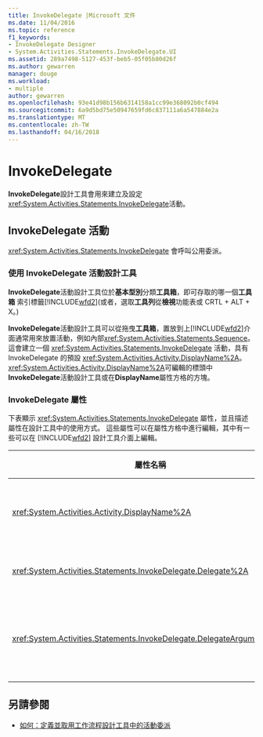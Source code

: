 ```yaml
---
title: InvokeDelegate |Microsoft 文件
ms.date: 11/04/2016
ms.topic: reference
f1_keywords:
- InvokeDelegate Designer
- System.Activities.Statements.InvokeDelegate.UI
ms.assetid: 289a7498-5127-453f-beb5-05f05b80d26f
ms.author: gewarren
manager: douge
ms.workload:
- multiple
author: gewarren
ms.openlocfilehash: 93e41d98b156b6314158a1cc99e368092b0cf494
ms.sourcegitcommit: 6a9d5bd75e50947659fd6c837111a6a547884e2a
ms.translationtype: MT
ms.contentlocale: zh-TW
ms.lasthandoff: 04/16/2018
---
```

# <a name="invokedelegate"></a>InvokeDelegate
**InvokeDelegate**設計工具會用來建立及設定<xref:System.Activities.Statements.InvokeDelegate>活動。

## <a name="the-invokedelegate-activity"></a>InvokeDelegate 活動
 <xref:System.Activities.Statements.InvokeDelegate> 會呼叫公用委派。

### <a name="using-the-invokedelegate-activity-designer"></a>使用 InvokeDelegate 活動設計工具
 **InvokeDelegate**活動設計工具位於**基本型別**分類**工具箱**，即可存取的哪一個**工具箱**  索引標籤[!INCLUDE[wfd2](../workflow-designer/includes/wfd2_md.md)](或者，選取**工具列**從**檢視**功能表或 CRTL + ALT + X。)

 **InvokeDelegate**活動設計工具可以從拖曳**工具箱**，置放到上[!INCLUDE[wfd2](../workflow-designer/includes/wfd2_md.md)]介面通常用來放置活動，例如內部<xref:System.Activities.Statements.Sequence>。 這會建立一個 <xref:System.Activities.Statements.InvokeDelegate> 活動，具有 InvokeDelegate 的預設 <xref:System.Activities.Activity.DisplayName%2A>。 <xref:System.Activities.Activity.DisplayName%2A>可編輯的標頭中**InvokeDelegate**活動設計工具或在**DisplayName**屬性方格的方塊。

### <a name="the-invokedelegate-properties"></a>InvokeDelegate 屬性
 下表顯示 <xref:System.Activities.Statements.InvokeDelegate> 屬性，並且描述屬性在設計工具中的使用方式。 這些屬性可以在屬性方格中進行編輯，其中有一些可以在 [!INCLUDE[wfd2](../workflow-designer/includes/wfd2_md.md)] 設計工具介面上編輯。

|屬性名稱|必要項|使用方式|
|-------------------|--------------|-----------|
|<xref:System.Activities.Activity.DisplayName%2A>|False|<xref:System.Activities.Statements.InvokeDelegate> 活動的易記名稱。 預設值為 InvokeDelegate。<br /><br /> 雖然 <xref:System.Activities.Activity.DisplayName%2A> 並非絕對必要，但建議您盡量使用。|
|<xref:System.Activities.Statements.InvokeDelegate.Delegate%2A>|True|活動執行時要呼叫之 <xref:System.Activities.ActivityDelegate> 的名稱。 此屬性也可以在設計工具介面上編輯。 這是必要的屬性。|
|<xref:System.Activities.Statements.InvokeDelegate.DelegateArguments%2A>|False|被呼叫之委派的引數集合。 索引鍵位於參數物件的名稱<xref:System.Activities.ActivityDelegate>且值為引數的運算式會評估並指派給對應的參數物件。 在屬性方格中，按一下省略符號按鈕，在**DelegateArguments**欄位，它會顯示**DelegateArguments**對話方塊，供您設定此屬性。 按一下**建立引數**欄位來加入引數。|

## <a name="see-also"></a>另請參閱

- [如何：定義並取用工作流程設計工具中的活動委派](../workflow-designer/how-to-define-and-consume-activity-delegates-in-the-workflow-designer.md)